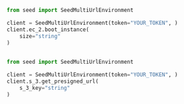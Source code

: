 ```python
from seed import SeedMultiUrlEnvironment

client = SeedMultiUrlEnvironment(token="YOUR_TOKEN", )        
client.ec_2.boot_instance(
	size="string"
)
 
```                        


```python
from seed import SeedMultiUrlEnvironment

client = SeedMultiUrlEnvironment(token="YOUR_TOKEN", )        
client.s_3.get_presigned_url(
	s_3_key="string"
)
 
```                        


